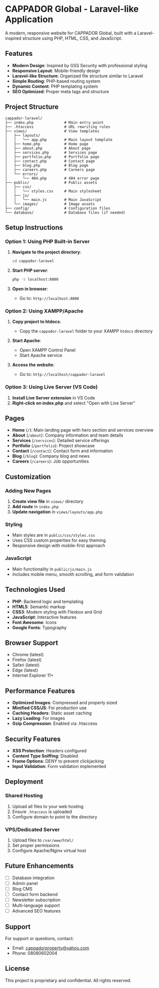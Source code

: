 # CAPPADOR Global - Laravel-like Application

A modern, responsive website for CAPPADOR Global, built with a Laravel-inspired structure using PHP, HTML, CSS, and JavaScript.

## Features

- **Modern Design**: Inspired by GSS Security with professional styling
- **Responsive Layout**: Mobile-friendly design
- **Laravel-like Structure**: Organized file structure similar to Laravel
- **Simple Routing**: PHP-based routing system
- **Dynamic Content**: PHP templating system
- **SEO Optimized**: Proper meta tags and structure

## Project Structure

```
cappador-laravel/
├── index.php              # Main entry point
├── .htaccess              # URL rewriting rules
├── views/                 # View templates
│   ├── layouts/
│   │   └── app.php        # Main layout template
│   ├── home.php           # Home page
│   ├── about.php          # About page
│   ├── services.php       # Services page
│   ├── portfolio.php      # Portfolio page
│   ├── contact.php        # Contact page
│   ├── blog.php           # Blog page
│   ├── careers.php        # Careers page
│   └── errors/
│       └── 404.php        # 404 error page
├── public/                # Public assets
│   ├── css/
│   │   └── styles.css     # Main stylesheet
│   ├── js/
│   │   └── main.js        # Main JavaScript
│   └── images/            # Image assets
├── config/                # Configuration files
└── database/              # Database files (if needed)
```

## Setup Instructions

### Option 1: Using PHP Built-in Server

1. **Navigate to the project directory**:
   ```bash
   cd cappador-laravel
   ```

2. **Start PHP server**:
   ```bash
   php -S localhost:8000
   ```

3. **Open in browser**:
   - Go to: `http://localhost:8000`

### Option 2: Using XAMPP/Apache

1. **Copy project to htdocs**:
   - Copy the `cappador-laravel` folder to your XAMPP `htdocs` directory

2. **Start Apache**:
   - Open XAMPP Control Panel
   - Start Apache service

3. **Access the website**:
   - Go to: `http://localhost/cappador-laravel`

### Option 3: Using Live Server (VS Code)

1. **Install Live Server extension** in VS Code
2. **Right-click on index.php** and select "Open with Live Server"

## Pages

- **Home** (`/`): Main landing page with hero section and services overview
- **About** (`/about`): Company information and team details
- **Services** (`/services`): Detailed service offerings
- **Portfolio** (`/portfolio`): Project showcase
- **Contact** (`/contact`): Contact form and information
- **Blog** (`/blog`): Company blog and news
- **Careers** (`/careers`): Job opportunities

## Customization

### Adding New Pages

1. **Create view file** in `views/` directory
2. **Add route** in `index.php`
3. **Update navigation** in `views/layouts/app.php`

### Styling

- Main styles are in `public/css/styles.css`
- Uses CSS custom properties for easy theming
- Responsive design with mobile-first approach

### JavaScript

- Main functionality in `public/js/main.js`
- Includes mobile menu, smooth scrolling, and form validation

## Technologies Used

- **PHP**: Backend logic and templating
- **HTML5**: Semantic markup
- **CSS3**: Modern styling with Flexbox and Grid
- **JavaScript**: Interactive features
- **Font Awesome**: Icons
- **Google Fonts**: Typography

## Browser Support

- Chrome (latest)
- Firefox (latest)
- Safari (latest)
- Edge (latest)
- Internet Explorer 11+

## Performance Features

- **Optimized Images**: Compressed and properly sized
- **Minified CSS/JS**: For production use
- **Caching Headers**: Static asset caching
- **Lazy Loading**: For images
- **Gzip Compression**: Enabled via .htaccess

## Security Features

- **XSS Protection**: Headers configured
- **Content Type Sniffing**: Disabled
- **Frame Options**: DENY to prevent clickjacking
- **Input Validation**: Form validation implemented

## Deployment

### Shared Hosting

1. Upload all files to your web hosting
2. Ensure `.htaccess` is uploaded
3. Configure domain to point to the directory

### VPS/Dedicated Server

1. Upload files to `/var/www/html/`
2. Set proper permissions
3. Configure Apache/Nginx virtual host

## Future Enhancements

- [ ] Database integration
- [ ] Admin panel
- [ ] Blog CMS
- [ ] Contact form backend
- [ ] Newsletter subscription
- [ ] Multi-language support
- [ ] Advanced SEO features

## Support

For support or questions, contact:
- Email: cappadorproperty@yahoo.com
- Phone: 08080602004

## License

This project is proprietary and confidential. All rights reserved. 